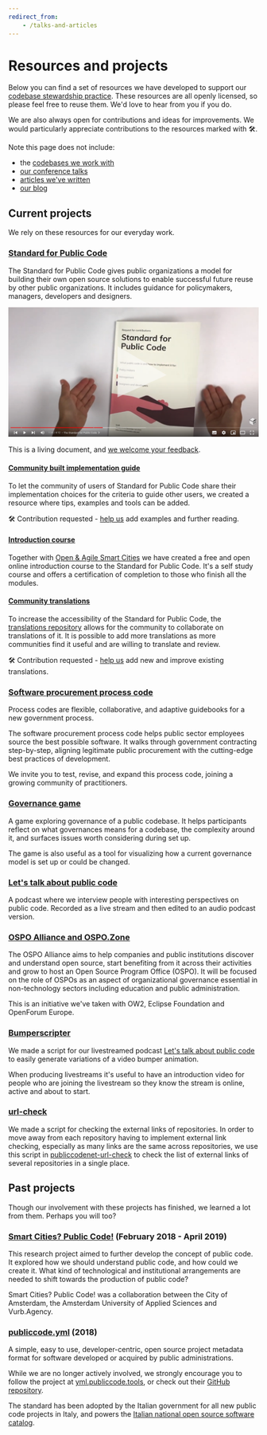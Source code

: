 ```yaml
---
redirect_from:
    - /talks-and-articles
---
```


# Resources and projects

Below you can find a set of resources we have developed to support our [codebase stewardship practice](https://publiccode.net/codebase-stewardship/).
These resources are all openly licensed, so please feel free to reuse them.
We'd love to hear from you if you do.

We are also always open for contributions and ideas for improvements.
We would particularly appreciate contributions to the resources marked with :hammer_and_wrench:.

Note this page does not include:

* the [codebases we work with](https://publiccode.net/codebases/)
* [our conference talks](talks.md)
* [articles we've written](articles.md)
* [our blog](https://blog.publiccode.net/)

## Current projects

We rely on these resources for our everyday work.

### [Standard for Public Code](http://standard.publiccode.net/)

The Standard for Public Code gives public organizations a model for building their own open source solutions to enable successful future reuse by other public organizations.
It includes guidance for policymakers, managers, developers and designers.

[![Standard for Public Code video on YouTube](assets/standard-video.png)](https://www.youtube-nocookie.com/embed/QWt6vB-cipE?si=R7lOP5GrhbUznL2a)

This is a living document, and [we welcome your feedback](http://standard.publiccode.net/CONTRIBUTING.html).

#### [Community built implementation guide](https://publiccodenet.github.io/community-implementation-guide-standard/)

To let the community of users of Standard for Public Code share their implementation choices for the criteria to guide other users, we created a resource where tips, examples and tools can be added.

:hammer_and_wrench: Contribution requested - [help us](https://github.com/publiccodenet/community-implementation-guide-standard#readme) add examples and further reading.

#### [Introduction course](https://citybycity.academy/course/standards-for-smart-cities)

Together with [Open & Agile Smart Cities](https://oascities.org/) we have created a free and open online introduction course to the Standard for Public Code.
It's a self study course and offers a certification of completion to those who finish all the modules.

#### [Community translations](https://publiccodenet.github.io/community-translations-standard/)

To increase the accessibility of the Standard for Public Code, the [translations repository](https://github.com/publiccodenet/community-translations-standard) allows for the community to collaborate on translations of it.
It is possible to add more translations as more communities find it useful and are willing to translate and review.

:hammer_and_wrench: Contribution requested - [help us](https://github.com/publiccodenet/community-translations-standard#readme) add new and improve existing translations.

### [Software procurement process code](https://processcode.publiccode.net/)

Process codes are flexible, collaborative, and adaptive guidebooks for a new government process.

The software procurement process code helps public sector employees source the best possible software.
It walks through government contracting step-by-step, aligning legitimate public procurement with the cutting-edge best practices of development.

We invite you to test, revise, and expand this process code, joining a growing community of practitioners.

### [Governance game](https://github.com/publiccodenet/governance-game)

A game exploring governance of a public codebase.
It helps participants reflect on what governances means for a codebase, the complexity around it, and surfaces issues worth considering during set up.

The game is also useful as a tool for visualizing how a current governance model is set up or could be changed.

### [Let's talk about public code](https://podcast.publiccode.net)

A podcast where we interview people with interesting perspectives on public code.
Recorded as a live stream and then edited to an audio podcast version.

### [OSPO Alliance and OSPO.Zone](https://ospo.zone/)

The OSPO Alliance aims to help companies and public institutions discover and understand open source, start benefiting from it across their activities and grow to host an Open Source Program Office (OSPO).
It will be focused on the role of OSPOs as an aspect of organizational governance essential in non-technology sectors including education and public administration.

This is an initiative we've taken with OW2, Eclipse Foundation and OpenForum Europe.

### [Bumperscripter](https://github.com/publiccodenet/bumperscripter/)

We made a script for our livestreamed podcast [Let's talk about public code](https://www.youtube.com/playlist?list=PL_5ziu2gADmBPPsDlo4sMt1M7Yd8LvOBK) to easily generate variations of a video bumper animation.

When producing livestreams it's useful to have an introduction video for people who are joining the livestream so they know the stream is online, active and about to start.

### [url-check](https://github.com/publiccodenet/url-check/)

We made a script for checking the external links of repositories.
In order to move away from each repository having to implement external link checking, especially as many links are the same across repositories, we use this script in [publiccodenet-url-check](https://publiccodenet.github.io/publiccodenet-url-check/) to check the list of external links of several repositories in a single place.

## Past projects

Though our involvement with these projects has finished, we learned a lot from them. Perhaps you will too?

### [Smart Cities? Public Code!](https://smartcities.publiccode.net/) (February 2018 - April 2019)

This research project aimed to further develop the concept of public code.
It explored how we should understand public code, and how could we create it.
What kind of technological and institutional arrangements are needed to shift towards the production of public code?

Smart Cities? Public Code! was a collaboration between the City of Amsterdam, the Amsterdam University of Applied Sciences and Vurb.Agency.

### [publiccode.yml](https://github.com/publiccodenet/publiccode.yml) (2018)

A simple, easy to use, developer-centric, open source project metadata format for software developed or acquired by public administrations.

While we are no longer actively involved, we strongly encourage you to follow the project at [yml.publiccode.tools](https://yml.publiccode.tools/), or check out their [GitHub repository](https://github.com/publiccodeyml/publiccode.yml).

The standard has been adopted by the Italian government for all new public code projects in Italy, and powers the [Italian national open source software catalog](https://developers.italia.it/it/software).
